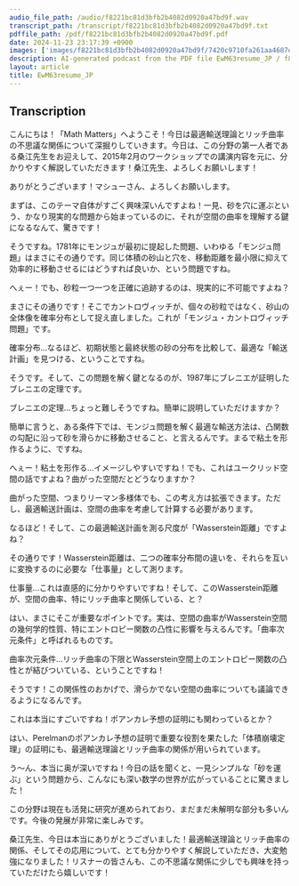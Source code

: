```yaml
---
audio_file_path: /audio/f8221bc81d3bfb2b4082d0920a47bd9f.wav
transcript_path: /transcript/f8221bc81d3bfb2b4082d0920a47bd9f.txt
pdffile_path: /pdf/f8221bc81d3bfb2b4082d0920a47bd9f.pdf
date: 2024-11-23 23:17:39 +0900
images: ['images/f8221bc81d3bfb2b4082d0920a47bd9f/7420c9710fa261aa4687dec633fa49ef9c90c2535756d004fc60a64054375c2a.jpg']
description: AI-generated podcast from the PDF file EwM63resume_JP / f8221bc81d3bfb2b4082d0920a47bd9f
layout: article
title: EwM63resume_JP
---
```


## Transcription
こんにちは！「Math Matters」へようこそ！今日は最適輸送理論とリッチ曲率の不思議な関係について深掘りしていきます。今日は、この分野の第一人者である桑江先生をお迎えして、2015年2月のワークショップでの講演内容を元に、分かりやすく解説していただきます！桑江先生、よろしくお願いします！


ありがとうございます！マシューさん、よろしくお願いします。


まずは、このテーマ自体がすごく興味深いんですよね！一見、砂を穴に運ぶという、かなり現実的な問題から始まっているのに、それが空間の曲率を理解する鍵になるなんて、驚きです！


そうですね。1781年にモンジュが最初に提起した問題、いわゆる「モンジュ問題」はまさにその通りです。同じ体積の砂山と穴を、移動距離を最小限に抑えて効率的に移動させるにはどうすれば良いか、という問題ですね。


へぇー！でも、砂粒一つ一つを正確に追跡するのは、現実的に不可能ですよね？


まさにその通りです！そこでカントロヴィッチが、個々の砂粒ではなく、砂山の全体像を確率分布として捉え直しました。これが「モンジュ・カントロヴィッチ問題」です。


確率分布…なるほど、初期状態と最終状態の砂の分布を比較して、最適な「輸送計画」を見つける、ということですね。


そうです。そして、この問題を解く鍵となるのが、1987年にブレニエが証明したブレニエの定理です。


ブレニエの定理…ちょっと難しそうですね。簡単に説明していただけますか？


簡単に言うと、ある条件下では、モンジュ問題を解く最適な輸送方法は、凸関数の勾配に沿って砂を滑らかに移動させること、と言えるんです。まるで粘土を形作るように、ですね。


へぇー！粘土を形作る…イメージしやすいですね！でも、これはユークリッド空間の話ですよね？曲がった空間だとどうなりますか？


曲がった空間、つまりリーマン多様体でも、この考え方は拡張できます。ただし、最適輸送計画は、空間の曲率を考慮して計算する必要があります。


なるほど！そして、この最適輸送計画を測る尺度が「Wasserstein距離」ですよね？


その通りです！Wasserstein距離は、二つの確率分布間の違いを、それらを互いに変換するのに必要な「仕事量」として測ります。


仕事量…これは直感的に分かりやすいですね！そして、このWasserstein距離が、空間の曲率、特にリッチ曲率と関係している、と？


はい、まさにそこが重要なポイントです。実は、空間の曲率がWasserstein空間の幾何学的性質、特にエントロピー関数の凸性に影響を与えるんです。「曲率次元条件」と呼ばれるものです。


曲率次元条件…リッチ曲率の下限とWasserstein空間上のエントロピー関数の凸性とが結びついている、ということですね！


そうです！この関係性のおかげで、滑らかでない空間の曲率についても議論できるようになるんです。


これは本当にすごいですね！ポアンカレ予想の証明にも関わっているとか？


はい、Perelmanのポアンカレ予想の証明で重要な役割を果たした「体積崩壊定理」の証明にも、最適輸送理論とリッチ曲率の関係が用いられています。


う〜ん、本当に奥が深いですね！今日の話を聞くと、一見シンプルな「砂を運ぶ」という問題から、こんなにも深い数学の世界が広がっていることに驚きました！


この分野は現在も活発に研究が進められており、まだまだ未解明な部分も多いんです。今後の発展が非常に楽しみです。


桑江先生、今日は本当にありがとうございました！最適輸送理論とリッチ曲率の関係、そしてその応用について、とても分かりやすく解説していただき、大変勉強になりました！リスナーの皆さんも、この不思議な関係に少しでも興味を持っていただけたら嬉しいです！





